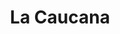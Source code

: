 ---
title: La Caucana
nombre_comunidad: La Caucana
municipio: Tarazá
departamento: Antioquia
descripcion: >-
  Son cerca de 600 familias, y se identifica  como una comunidad fuerte
  organizativamente, con procesos incipientes de asociaciones juveniles y de
  mujeres. Se dedican principalmente a la agricultura (cacao, caucho y pancoger)
  y cultivo de especies menores (ganadería doble propósito, apicultura y
  piscicultura)
num_personas: 2500
num_familias: 600
min_distancia_casco_urbano: 60
km_distancia_casco_urbano: 25
vias_acceso: >-
  La mayoría de carretera es destapada y es muy pantanosa lo cual hace que haya
  riesgo de accidentes.
infraestructura_comunitaria:
  - Instituciones educativas (IE)
  - Vivero
  - Centro de salud
  - Centro de Desarrollo Integral (CDI)
  - Caseta comunal
  - Centro día
  - Centro integración comunitaria
  - Espacios deportivos
  - Iglesias
  - Plaza de mercado
notas_infraestructura_comunitaria: ''
liderazgo_comunidad:
  - 'Se identifican liderazgos representativos. '
inclusion_diversidad_genero: >-
  Se identifica una participación de jóvenes por medio de los colectivos y de
  mujeres en asociaciones productivas 
comentarios_conectividad: La señal es inestable, con acceso limitado.
punto_SOLE: Salón Parroquial
comentarios_punto_SOLE:
  - >-
    https://padlet.com/comunidadlacaucana/sole-comunidad-la-caucana-16ywkkdppg0nuqyk
ppales_actividades_economicas_vocacion_productiva: []
comentarios_ppales_actividades_economicas_vocacion_productiva: |-
  El Caucho y la ganadería componen la segunda línea productiva en importancia.
  Agricultura (cacao, café plátano, yuca, maíz, ñame).
  Especies menores (Pollos, cerdos y piscicultura) y ganadería doble propósito
  Minería artesanal
comunidad_sostenible_uso_suelo: null
org_con_proyeccion: []
servicios_publicos_comunidades_focalizadas: []
comunidades_focalizadas_educacion_infraestructura_educativa:
  - Institución educativa
comunidades_focalizadas_practicas_organizativas:
  - Asociaciones productivas
  - Mesa integral de desarrollo La caucana
  - Colectivo de jóvenes
  - Junta de Acción Comunal
  - Junta de Acción Comunal
conectividad_minima: Regular
iniciativas_priorizadas:
  - >-
    En esta comunidad el programa WLH trabajó con microemprendimientos para
    construir habilidades y competencias que les permita fortalecer su pequeño
    negocio y de esta forma contribuir al mejoramiento de los medios de vida por
    medio de negocios viables rentables y sostenibles.
org_focalizada: []
riesgo: ''
otros_programas_USAID:
  - 'No'
alianzas_colaboradores:
  - PDET está adelantando varias acciones en el corregimiento (Placa huella
  - |2-
     fortalecimiento cacao)
    Gobernación -Fedecacao
    Administración municipal (Linea productiva plátano)
posibilidad_iniciativas_conjuntas_aliados_2:
  - Empresa privada
  - Aula educativa para los estudiantes de bachillerato
  - Placa huella
  - Fortalecimiento del cultivo de cacao
  - Linea productiva del plátano
actividades_ocio:
  - Fútbol
  - >-
    Huellas ecológicas (Grupo de niños y niñas que tienen un vivero hacen
    reforestación y jornadas de limpieza)
medios_comunicacion_narrativas_locales:
  - |-
    Emisora la Caucana
    Semillero Protegiendo lo nuestro
num_visitas_realizadas: 3
num_diagnosticos_rurales_participativos_realizados: 1
infraestructura_salud_atencion_psicosocial: []
notas_infraestructura_salud_atencion_psicosocial: >-
  Gracias al convenio USAID - OIM - HOMO, el ESE HOSPITAL SAN ANTONIO ofrece
  servicio de telemedicina para psiquiatría y psicología. También ya habilitó el
  servicio presencial de fisioterapia, terapia ocupacional y fonoaudiología. 
num_visitas_predio: 19
grafica_ubicacion_geografica: /charts/municipios/taraza/ubicacion_geografica.html
url: /comunidad-focalizada/la-caucana
imagen_iniciativas_productivas: null
imagen_medios_comunicacion: null
layout: single
download_file: /reportes/la-caucana.pdf

---